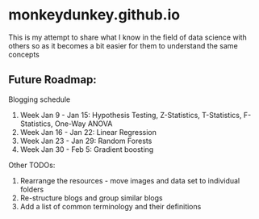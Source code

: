 # monkeydunkey.github.io
This is my attempt to share what I know in the field of data science with others so as it becomes a bit easier for them to understand the same concepts

## Future Roadmap:
Blogging schedule
1. Week Jan 9 - Jan 15: Hypothesis Testing, Z-Statistics, T-Statistics, F-Statistics, One-Way ANOVA
2. Week Jan 16 - Jan 22: Linear Regression
3. Week Jan 23 - Jan 29: Random Forests
4. Week Jan 30 - Feb 5: Gradient boosting

Other TODOs:
1. Rearrange the resources - move images and data set to individual folders
2. Re-structure blogs and group similar blogs
3. Add a list of common terminology and their definitions
